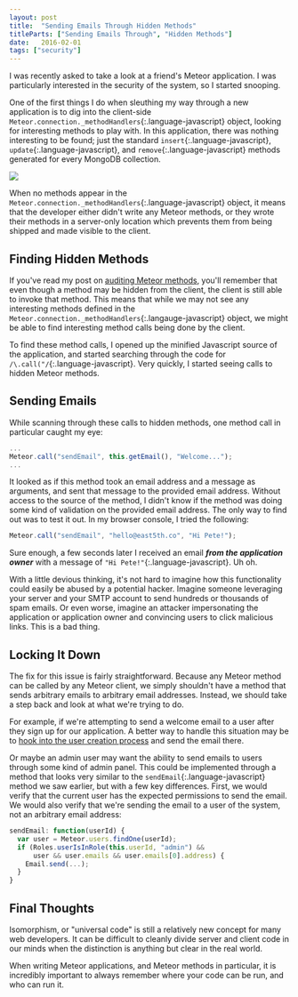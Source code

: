 ```yaml
---
layout: post
title:  "Sending Emails Through Hidden Methods"
titleParts: ["Sending Emails Through", "Hidden Methods"]
date:   2016-02-01
tags: ["security"]
---
```


I was recently asked to take a look at a friend's Meteor application. I was particularly interested in the security of the system, so I started snooping.

One of the first things I do when sleuthing my way through a new application is to dig into the client-side `Meteor.connection._methodHandlers`{:.language-javascript} object, looking for interesting methods to play with. In this application, there was nothing interesting to be found; just the standard `insert`{:.language-javascript}, `update`{:.language-javascript}, and `remove`{:.language-javascript} methods generated for every MongoDB collection.

<img src="https://s3-us-west-1.amazonaws.com/www.1pxsolidtomato.com/methodHandlers.png" style="max-width: 100%">

When no methods appear in the `Meteor.connection._methodHandlers`{:.language-javascript} object, it means that the developer either didn't write any Meteor methods, or they wrote their methods in a server-only location which prevents them from being shipped and made visible to the client.

## Finding Hidden Methods

If you've read my post on [auditing Meteor methods](http://blog.east5th.co/2015/04/15/black-box-meteor-method-auditing/), you'll remember that even though a method may be hidden from the client, the client is still able to invoke that method. This means that while we may not see any interesting methods defined in the `Meteor.connection._methodHandlers`{:.langauge-javascript} object, we might be able to find interesting method calls being done by the client.

To find these method calls, I opened up the minified Javascript source of the application, and started searching through the code for `/\.call("/`{:.language-javascript}. Very quickly, I started seeing calls to hidden Meteor methods.

## Sending Emails

While scanning through these calls to hidden methods, one method call in particular caught my eye:

~~~javascript
...
Meteor.call("sendEmail", this.getEmail(), "Welcome...");
...
~~~

It looked as if this method took an email address and a message as arguments, and sent that message to the provided email address. Without access to the source of the method, I didn't know if the method was doing some kind of validation on the provided email address. The only way to find out was to test it out. In my browser console, I tried the following:

~~~ javascript
Meteor.call("sendEmail", "hello@east5th.co", "Hi Pete!");
~~~

Sure enough, a few seconds later I received an email ___from the application owner___ with a message of `"Hi Pete!"`{:.language-javascript}. Uh oh.

With a little devious thinking, it's not hard to imagine how this functionality could easily be abused by a potential hacker. Imagine someone leveraging your server and your SMTP account to send hundreds or thousands of spam emails. Or even worse, imagine an attacker impersonating the application or application owner and convincing users to click malicious links. This is a bad thing.

## Locking It Down

The fix for this issue is fairly straightforward. Because any Meteor method can be called by any Meteor client, we simply shouldn't have a method that sends arbitrary emails to arbitrary email addresses. Instead, we should take a step back and look at what we're trying to do.

For example, if we're attempting to send a welcome email to a user after they sign up for our application. A better way to handle this situation may be to [hook into the user creation process](http://docs.meteor.com/#/full/accounts_oncreateuser) and send the email there.

Or maybe an admin user may want the ability to send emails to users through some kind of admin panel. This could be implemented through a method that looks very similar to the `sendEmail`{:.language-javascript} method we saw earlier, but with a few key differences. First, we would verify that the current user has the expected permissions to send the email. We would also verify that we're sending the email to a user of the system, not an arbitrary email address:

~~~ javascript
sendEmail: function(userId) {
  var user = Meteor.users.findOne(userId);
  if (Roles.userIsInRole(this.userId, "admin") &&
      user && user.emails && user.emails[0].address) {
    Email.send(...);
  }
}
~~~

## Final Thoughts

Isomorphism, or "universal code" is still a relatively new concept for many web developers. It can be difficult to cleanly divide server and client code in our minds when the distinction is anything but clear in the real world.

When writing Meteor applications, and Meteor methods in particular, it is incredibly important to always remember where your code can be run, and who can run it.


